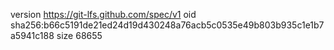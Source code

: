 version https://git-lfs.github.com/spec/v1
oid sha256:b66c5191de21ed24d19d430248a76acb5c0535e49b803b935c1e1b7a5941c188
size 68655
